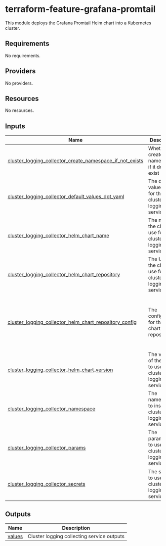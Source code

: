 <!-- BEGIN_TF_DOCS -->
# terraform-feature-grafana-promtail

This module deploys the Grafana Promtail Helm chart into a Kubernetes cluster. 

## Requirements

No requirements.
## Providers

No providers.
## Resources

No resources.
## Inputs

| Name | Description | Type | Default | Required |
|------|-------------|------|---------|:--------:|
| <a name="input_cluster_logging_collector_create_namespace_if_not_exists"></a> [cluster\_logging\_collector\_create\_namespace\_if\_not\_exists](#input\_cluster\_logging\_collector\_create\_namespace\_if\_not\_exists) | Whether to create the namespace if it does not exist | `bool` | `true` | no |
| <a name="input_cluster_logging_collector_default_values_dot_yaml"></a> [cluster\_logging\_collector\_default\_values\_dot\_yaml](#input\_cluster\_logging\_collector\_default\_values\_dot\_yaml) | The default values to use for the cluster logging service | `string` | `null` | no |
| <a name="input_cluster_logging_collector_helm_chart_name"></a> [cluster\_logging\_collector\_helm\_chart\_name](#input\_cluster\_logging\_collector\_helm\_chart\_name) | The name of the chart to use for the cluster logging service | `string` | `"kube-grafana-promtail"` | no |
| <a name="input_cluster_logging_collector_helm_chart_repository"></a> [cluster\_logging\_collector\_helm\_chart\_repository](#input\_cluster\_logging\_collector\_helm\_chart\_repository) | The URL of the chart to use for the cluster logging service | `string` | `"oci://public.registry.jetbrains.space/p/helm/library"` | no |
| <a name="input_cluster_logging_collector_helm_chart_repository_config"></a> [cluster\_logging\_collector\_helm\_chart\_repository\_config](#input\_cluster\_logging\_collector\_helm\_chart\_repository\_config) | The configuration for the helm chart repository | <pre>object({<br>    repository_key_file  = optional(string)<br>    repository_cert_file = optional(string)<br>    repository_ca_file   = optional(string)<br>    repository_username  = optional(string)<br>    repository_password  = optional(string)<br>  })</pre> | `null` | no |
| <a name="input_cluster_logging_collector_helm_chart_version"></a> [cluster\_logging\_collector\_helm\_chart\_version](#input\_cluster\_logging\_collector\_helm\_chart\_version) | The version of the chart to use for the cluster logging service | `string` | `"6.15.5"` | no |
| <a name="input_cluster_logging_collector_namespace"></a> [cluster\_logging\_collector\_namespace](#input\_cluster\_logging\_collector\_namespace) | The namespace to install the cluster logging service into | `string` | `"kube-monitoring"` | no |
| <a name="input_cluster_logging_collector_params"></a> [cluster\_logging\_collector\_params](#input\_cluster\_logging\_collector\_params) | The parameters to use for the cluster logging service | <pre>list(object({<br>    name  = string<br>    value = any<br>  }))</pre> | `[]` | no |
| <a name="input_cluster_logging_collector_secrets"></a> [cluster\_logging\_collector\_secrets](#input\_cluster\_logging\_collector\_secrets) | The secrets to use for the cluster logging service | <pre>list(object({<br>    name  = string<br>    value = any<br>  }))</pre> | `[]` | no |
## Outputs

| Name | Description |
|------|-------------|
| <a name="output_values"></a> [values](#output\_values) | Cluster logging collecting service outputs |
<!-- END_TF_DOCS -->